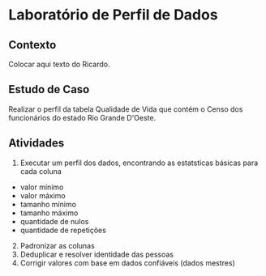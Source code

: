 # Laboratório de Perfil de Dados 

## Contexto
Colocar aqui texto do Ricardo.

## Estudo de Caso
Realizar o perfil da tabela Qualidade de Vida que contém o Censo dos funcionários do estado Rio Grande D'Oeste.

## Atividades
1. Executar um perfil dos dados, encontrando as estatsticas básicas para cada coluna
* valor mínimo
* valor máximo
* tamanho mínimo
* tamanho máximo
* quantidade de nulos
* quantidade de repetições

2. Padronizar as colunas
3. Deduplicar e resolver identidade das pessoas
4. Corrigir valores com base em dados confiáveis (dados mestres)

